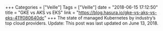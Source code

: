 +++
Categories = ["Veille"]
Tags = ["Veille"]
date = "2018-06-15 17:12:50"
title = "GKE vs AKS vs EKS"
link = "https://blog.hasura.io/gke-vs-aks-vs-eks-411f080640dc"
+++
The state of managed Kubernetes by industry’s top cloud providers.  Update: This post was last updated on June 13, 2018.